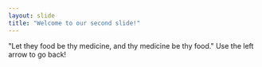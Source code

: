 ```yaml
---
layout: slide
title: "Welcome to our second slide!"
---
```

"Let they food be thy medicine, and thy medicine be thy food."
Use the left arrow to go back!
